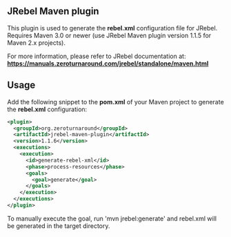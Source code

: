 JRebel Maven plugin
-------------------

This plugin is used to generate the **rebel.xml** configuration file for JRebel.
Requires Maven 3.0 or newer (use JRebel Maven plugin version 1.1.5 for Maven 2.x projects).

For more information, please refer to JRebel documentation at: **https://manuals.zeroturnaround.com/jrebel/standalone/maven.html** 

Usage
-----

Add the following snippet to the **pom.xml** of your Maven project to generate the **rebel.xml** configuration:

```xml
<plugin>
  <groupId>org.zeroturnaround</groupId>
  <artifactId>jrebel-maven-plugin</artifactId>
  <version>1.1.6</version>
  <executions>
    <execution>
      <id>generate-rebel-xml</id>
      <phase>process-resources</phase>
      <goals>
        <goal>generate</goal>
      </goals>
    </execution>
  </executions>
</plugin>
```

To manually execute the goal, run 'mvn jrebel:generate' and rebel.xml will be generated in the target directory.
